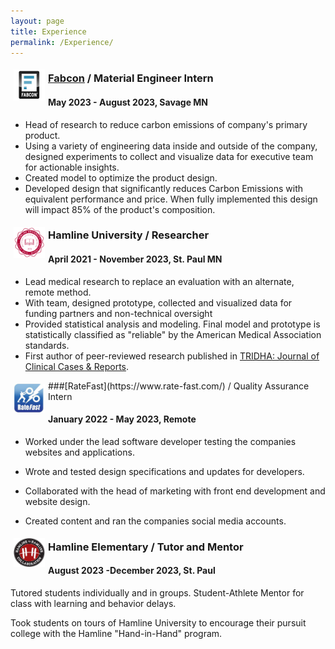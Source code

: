 ```yaml
---
layout: page
title: Experience
permalink: /Experience/
---
```


<img src="/fabconLogo.png" width="50" align="left" style="padding:5px"/>

### [Fabcon](https://fabconprecast.com/) / Material Engineer Intern

#### May 2023 - August 2023, Savage MN

-   Head of research to reduce carbon emissions of company's primary product.
-   Using a variety of engineering data inside and outside of the company, designed experiments to collect and visualize data for executive team for actionable insights.
-   Created model to optimize the product design.
-   Developed design that significantly reduces Carbon Emissions with equivalent performance and price. When fully implemented this design will impact 85% of the product's composition.

<img src="/Hamline_logo.png" width="50" align="left" style="padding:5px"/>

### **Hamline University** / Researcher

#### April 2021 - November 2023, St. Paul MN

-   Lead medical research to replace an evaluation with an alternate, remote method.
-   With team, designed prototype, collected and visualized data for funding partners and non-technical oversight
-   Provided statistical analysis and modeling. Final model and prototype is statistically classified as "reliable" by the American Medical Association standards.
-   First author of peer-reviewed research published in [TRIDHA: Journal of Clinical Cases & Reports](https://www.tridhascholars.org/pdfs/a-pilot-study-for-at-home-measurement-of-grip-strength-via-telemedicine-JOCCR-6-S11-1063.pdf).

<img src="/ratefast_logo.png" width="50" align="left" style="padding:5px"/>
###[RateFast](https://www.rate-fast.com/) / Quality Assurance Intern

#### January 2022 - May 2023, Remote

-   Worked under the lead software developer testing the companies websites and applications.

-   Wrote and tested design specifications and updates for developers.

-   Collaborated with the head of marketing with front end development and website design.

-   Created content and ran the companies social media accounts.

<img src="/Hamline_hh_logo.png" width="50" align="left" style="padding:5px"/>

### **Hamline Elementary /** Tutor and Mentor

#### August 2023 -December 2023, St. Paul

Tutored students individually and in groups. Student-Athlete Mentor for class with learning and behavior delays.

Took students on tours of Hamline University to encourage their pursuit college with the Hamline "Hand-in-Hand" program.
